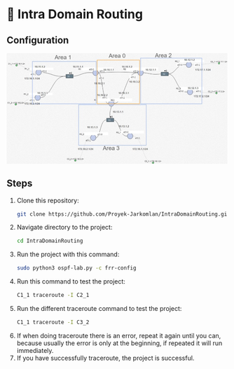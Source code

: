 # 📄 **Intra Domain Routing**

## **Configuration**

![Intra Routing Configuration](https://github.com/Proyek-Jarkomlan/IntraDomainRouting/blob/main/assets/Intra%20Domain%20Routing.jpg?raw=true)

## **Steps**
1. Clone this repository:
   ```bash
   git clone https://github.com/Proyek-Jarkomlan/IntraDomainRouting.git
2. Navigate directory to the project:
   ```bash
   cd IntraDomainRouting
3. Run the project with this command:
   ```bash
   sudo python3 ospf-lab.py -c frr-config
4. Run this command to test the project:
   ```bash
   C1_1 traceroute -I C2_1
5. Run the different traceroute command to test the project:
   ```bash
   C1_1 traceroute -I C3_2
6. If when doing traceroute there is an error, repeat it again until you can, because usually the error is only at the beginning, if repeated it will run immediately.
6. If you have successfully traceroute, the project is successful.
